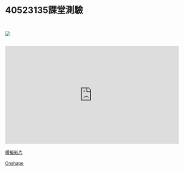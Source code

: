 # 40523135課堂測驗
</br>

![](../photos/40523135.gif)

</br>
<iframe width="560" height="315" src="https://www.youtube.com/watch?v=zCW1odN429c" frameborder="0" allow="autoplay; encrypted-media" allowfullscreen></iframe>
</br>
</br>
<a href="https://www.youtube.com/watch?v=zCW1odN429c">模擬影片</a>
</br>
</br>
<a href="https://cad.onshape.com/documents/fd242ac50c1ffbc3170fc8fa/w/726f22e62962de8c6b4f78dd/e/0aea93415aab8bef3cda8052
">Onshape</a>
